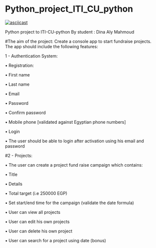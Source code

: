 # Python_project_ITI_CU_python
[![asciicast]()](https://www.youtube.com/watch?v=pvnWk9iB2vc)

Python project to ITI-CU-python By student : Dina Aly Mahmoud


#The aim of the project: Create a console app to start fundraise projects.
The app should include the following features:


1 - Authentication System:


• Registration:

• First name

• Last name

• Email

• Password

• Confirm password

• Mobile phone [validated against Egyptian phone numbers]

• Login


• The user should be able to login after activation using his email
and password


#2 - Projects:


• The user can create a project fund raise campaign which contains:

• Title

• Details

• Total target (i.e 250000 EGP)

• Set start/end time for the campaign (validate the date formula)

• User can view all projects

• User can edit his own projects

• User can delete his own project


• User can search for a project using date (bonus)
